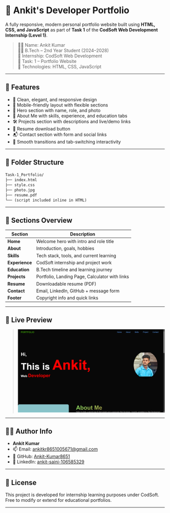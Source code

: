 # 💼 Ankit's Developer Portfolio

A fully responsive, modern personal portfolio website built using **HTML, CSS, and JavaScript** as part of **Task 1** of the **CodSoft Web Development Internship (Level 1)**.

> 👨‍💻 Name: Ankit Kumar  
> 🧑‍🎓 B.Tech – 2nd Year Student (2024–2028)  
> 💼 Internship: CodSoft Web Development  
> 📅 Task: 1 – Portfolio Website  
> 📌 Technologies: HTML, CSS, JavaScript

---

## 🌟 Features

- 🎨 Clean, elegant, and responsive design
- 📱 Mobile-friendly layout with flexible sections
- 👋 Hero section with name, role, and photo
- 📜 About Me with skills, experience, and education tabs
- 🛠️ Projects section with descriptions and live/demo links
- 📄 Resume download button
- 📬 Contact section with form and social links
- 🧩 Smooth transitions and tab-switching interactivity

---

## 📁 Folder Structure

    Task-1_Portfolio/
    ├── index.html
    ├── style.css
    ├── photo.jpg
    ├── resume.pdf
    └── (script included inline in HTML)


---

## 📸 Sections Overview

| Section       | Description                                      |
|---------------|--------------------------------------------------|
| **Home**      | Welcome hero with intro and role title           |
| **About**     | Introduction, goals, hobbies                     |
| **Skills**    | Tech stack, tools, and current learning          |
| **Experience**| CodSoft internship and project work              |
| **Education** | B.Tech timeline and learning journey             |
| **Projects**  | Portfolio, Landing Page, Calculator with links   |
| **Resume**    | Downloadable resume (PDF)                        |
| **Contact**   | Email, LinkedIn, GitHub + message form           |
| **Footer**    | Copyright info and quick links                   |

---

## 🔗 Live Preview

> ![Portfolio Screenshot](./screenshot.png)


---

## 🧑‍💻 Author Info

- **Ankit Kumar**
- 📫 Email: ankitkr8651005671@gmail.com
- 🔗 GitHub: [Ankit-Kumar8651](https://github.com/Ankit-Kumar8651)
- 🔗 LinkedIn: [ankit-saini-106585329](https://www.linkedin.com/in/ankit-saini-106585329)

---

## 📃 License

This project is developed for internship learning purposes under CodSoft. Free to modify or extend for educational portfolios.

---

